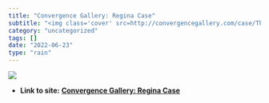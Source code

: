 ```yaml
---
title: "Convergence Gallery: Regina Case"
subtitle: "<img class='cover' src=http://convergencegallery.com/case/TheNavigatorx.jpg>"
category: "uncategorized"
tags: []
date: "2022-06-23"
type: "rain"
---
```

<img class="cover" src=http://convergencegallery.com/case/TheNavigatorx.jpg>


* **Link to site:** **[Convergence Gallery: Regina Case](http://convergencegallery.com/case/case.html)**